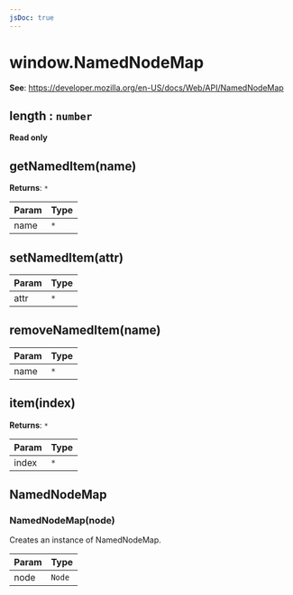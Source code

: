 ```yaml
---
jsDoc: true
---
```


<a name="namednodemap" id="namednodemap"></a>

# window.NamedNodeMap
**See**: https://developer.mozilla.org/en-US/docs/Web/API/NamedNodeMap  


<a name="namednodemap-length" id="namednodemap-length"></a>

## length : `number`
**Read only**


<a name="namednodemap-getnameditem" id="namednodemap-getnameditem"></a>

## getNamedItem(name)
**Returns**: `*`  

| Param | Type |
| --- | --- |
| name | `*` | 



<a name="namednodemap-setnameditem" id="namednodemap-setnameditem"></a>

## setNamedItem(attr)

| Param | Type |
| --- | --- |
| attr | `*` | 



<a name="namednodemap-removenameditem" id="namednodemap-removenameditem"></a>

## removeNamedItem(name)

| Param | Type |
| --- | --- |
| name | `*` | 



<a name="namednodemap-item" id="namednodemap-item"></a>

## item(index)
**Returns**: `*`  

| Param | Type |
| --- | --- |
| index | `*` | 



<a name="namednodemap-namednodemap" id="namednodemap-namednodemap"></a>

## NamedNodeMap


<a name="new-namednodemap-namednodemap-new" id="new-namednodemap-namednodemap-new"></a>

### NamedNodeMap(node)
Creates an instance of NamedNodeMap.


| Param | Type |
| --- | --- |
| node | `Node` | 


